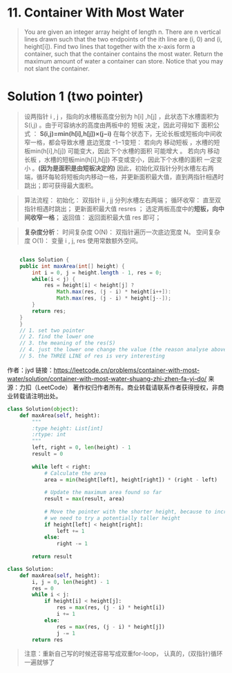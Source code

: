 # 11. Container With Most Water

>You are given an integer array height of length n. There are n vertical lines drawn such that the two endpoints of the ith line are (i, 0) and (i, height[i]).
Find two lines that together with the x-axis form a container, such that the container contains the most water.
Return the maximum amount of water a container can store.
Notice that you may not slant the container.


 # Solution 1 (two pointer)

 >设两指针 i , j ，指向的水槽板高度分别为 h[i] ,h[j] ，此状态下水槽面积为S(i,j) 。由于可容纳水的高度由两板中的 短板 决定，因此可得如下 面积公式 ：
**S(i,j)=min(h[i],h[j])×(j−i)**
在每个状态下，无论长板或短板向中间收窄一格，都会导致水槽 底边宽度 -1−1​ 变短：
若向内 移动短板 ，水槽的短板min(h[i],h[j]) 可能变大，因此下个水槽的面积 可能增大 。
若向内 移动长板 ，水槽的短板min(h[i],h[j])​ 不变或变小，因此下个水槽的面积 一定变小 。**(因为是面积是由短板决定的)**
因此，初始化双指针分列水槽左右两端，循环每轮将短板向内移动一格，并更新面积最大值，直到两指针相遇时跳出；即可获得最大面积。

>算法流程：
初始化： 双指针 ii , jj 分列水槽左右两端；
循环收窄： 直至双指针相遇时跳出；
更新面积最大值 resres ；
选定两板高度中的**短板，向中间收窄一格**；
返回值： 返回面积最大值 res 即可；

>**复杂度分析**：
时间复杂度 O(N)​： 双指针遍历一次底边宽度 N。
空间复杂度 O(1)​： 变量 i , j, res 使用常数额外空间。

```java

    class Solution {
    public int maxArea(int[] height) {
        int i = 0, j = height.length - 1, res = 0;
        while(i < j) {
            res = height[i] < height[j] ? 
                Math.max(res, (j - i) * height[i++]): 
                Math.max(res, (j - i) * height[j--]); 
        }
        return res;
    }
    }
    // 1. set two pointer
    // 2. find the lower one
    // 3. the meaning of the res(S) 
    // 4. just the lower one change the value (the reason analyse above)
    // 5. the THREE LINE of res is very interesting
```


作者：jyd
链接：https://leetcode.cn/problems/container-with-most-water/solution/container-with-most-water-shuang-zhi-zhen-fa-yi-do/
来源：力扣（LeetCode）
著作权归作者所有。商业转载请联系作者获得授权，非商业转载请注明出处。

```python
class Solution(object):
    def maxArea(self, height):
        """
        :type height: List[int]
        :rtype: int
        """
        left, right = 0, len(height) - 1
        result = 0
        
        while left < right:
            # Calculate the area
            area = min(height[left], height[right]) * (right - left)
            
            # Update the maximum area found so far
            result = max(result, area)
            
            # Move the pointer with the shorter height, because to increase the area, 
            # we need to try a potentially taller height
            if height[left] < height[right]:
                left += 1
            else:
                right -= 1
                
        return result
```

```python
class Solution:
    def maxArea(self, height):
        i, j = 0, len(height) - 1
        res = 0
        while i < j:
            if height[i] < height[j]:
                res = max(res, (j - i) * height[i])
                i += 1
            else:
                res = max(res, (j - i) * height[j])
                j -= 1
        return res
```
>注意：重新自己写的时候还容易写成双重for-loop， 认真的，(双指针)循环一遍就够了